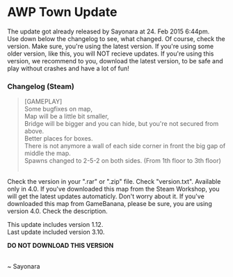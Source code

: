 AWP Town Update
====================

The update got already released by Sayonara at 24. Feb 2015 6:44pm.<br>
Use down below the changelog to see, what changed. Of course, check the version. Make sure, you're using the latest version. If you're using some older version, like this, you will NOT recieve updates. 
If you're using this version, we recommend to you, download the latest version, to be safe and play without crashes and have a lot of fun!<br>


### Changelog (Steam)

> [GAMEPLAY]<br>
> Some bugfixes on map,<br>
> Map will be a little bit smaller,<br>
> Bridge will be bigger and you can hide, but you're not secured from above.<br>
> Better places for boxes.<br>
> There is not anymore a wall of each side corner in front the big gap of middle the map.<br>
> Spawns changed to 2-5-2 on both sides. (From 1th floor to 3th floor)<br><br>

Check the version in your ".rar" or ".zip" file. Check "version.txt". Available only in 4.0. If you've downloaded this map
from the Steam Workshop, you will get the latest updates automaticly. Don't worry about it. If you've downloaded this map
from GameBanana, please be sure, you are using version 4.0. Check the description.

This update includes version 1.12.<br>
Last update included version 3.10.

**DO NOT DOWNLOAD THIS VERSION**

<br>
~ Sayonara
